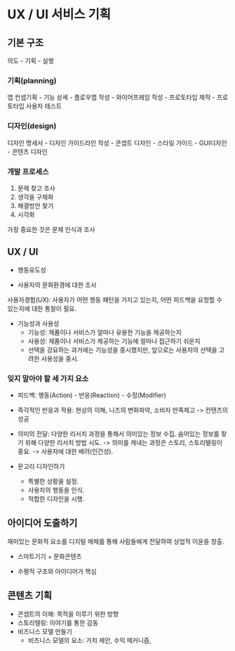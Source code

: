 # UX / UI 서비스 기획



## 기본 구조

의도 - 기획 - 실행



### 기획(planning)

앱 컨셉기획 - 기능 상세 - 플로우맵 작성 - 와이어프레임 작성 - 프로토타입 제작 - 프로토타입 사용자 테스트



### 디자인(design)

디자인 명세서 - 디자인 가이드라인 작성 - 콘셉트 디자인 - 스타일 가이드 - GUI디자인 - 콘텐츠 디자인



### 개발 프로세스

1. 문제 찾고 조사
2. 생각을 구체화
3. 해결방안 찾기
4. 시각화

가장 중요한 것은 문제 인식과 조사



## UX / UI 

- 행동유도성

- 사용자의 문화환경에 대한 조사



사용자경험(UX): 사용자가 어떤 행동 패턴을 가지고 있는지, 어떤 피드백을 요청할 수 있는지에 대한 통찰이 필요.

- 기능성과 사용성
  - 기능성: 제품이나 서비스가 얼마나 유용한 기능을 제공하는지
  - 사용성: 제품이나 서비스가 제공하는 기능에 얼마나 접근하기 쉬운지
  - 선택을 강요하는 과거에는 기능성을 중시했지만, 앞으로는 사용자의 선택을 고려한 사용성을 중시.



### 잊지 말아야 할 세 가지 요소

- 피드백: 행동(Action) - 반응(Reaction) - 수정(Modifier)

- 즉각적인 반응과 적용: 현상의 이해, 니즈의 변화파악, 소비자 만족제고 -> 컨텐츠의 성공

- 의미의 전달: 다양한 리서치 과정을 통해서 의미있는 정보 수집. 숨어있는 정보를 찾기 위해 다양한 리서치 방법 시도. -> 의미를 캐내는 과정은 스토리, 스토리텔링이 중요. -> 사용자에 대한 배려(인간성).



- 문고리 디자인하기
  - 특별한 상황을 설정.
  - 사용자의 행동을 인식.
  - 적합한 디자인을 시행.



## 아이디어 도출하기

재미있는 문화적 요소를 디지털 매체를 통해 사람들에게 전달하여 상업적 이윤을 창출.

- 스마트기기 + 문화콘텐츠

- 수평적 구조와 아이디어가 핵심



## 콘텐츠 기획

- 콘셉트의 이해: 목적을 이루기 위한 방향
- 스토리텔링: 이야기를 통한 감동
- 비즈니스 모델 만들기
  - 비즈니스 모델의 요소: 가치 제안, 수익 메커니즘,

